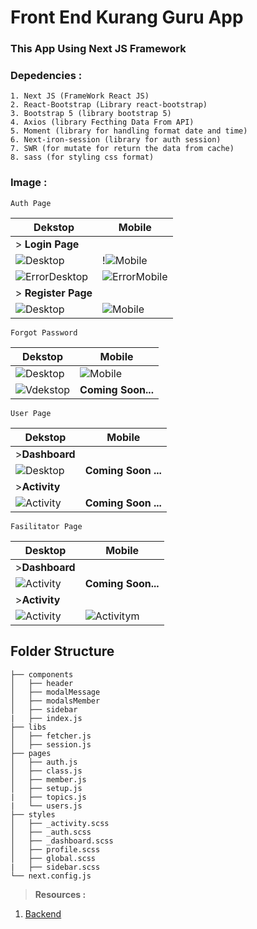 # Front End Kurang Guru App
### This App Using Next JS Framework

### **Depedencies** :
```
1. Next JS (FrameWork React JS)
2. React-Bootstrap (Library react-bootstrap)
3. Bootstrap 5 (library bootstrap 5)
4. Axios (library Fecthing Data From API)
5. Moment (library for handling format date and time)
6. Next-iron-session (library for auth session)
7. SWR (for mutate for return the data from cache)
8. sass (for styling css format)
```
### **Image :**
```
Auth Page
```
| Dekstop  | Mobile |
| - | - |
|> **Login Page**|
| ![Desktop](https://user-images.githubusercontent.com/49930719/121392502-a916c680-c979-11eb-9292-75ff06b64bb7.PNG)   | !![Mobile](https://user-images.githubusercontent.com/49930719/121392666-cc417600-c979-11eb-8335-f648a13bcab0.PNG) |
| ![ErrorDesktop](https://user-images.githubusercontent.com/49930719/121392888-fe52d800-c979-11eb-9fe1-3403c69f65fe.PNG) | ![ErrorMobile](https://user-images.githubusercontent.com/49930719/121392986-14f92f00-c97a-11eb-9791-ecaabf3fe5dd.PNG)  |
|> **Register Page**|
| ![Desktop](https://user-images.githubusercontent.com/49930719/121393231-5a1d6100-c97a-11eb-86bb-e91a3a0eebe7.PNG)   | ![Mobile](https://user-images.githubusercontent.com/49930719/121393325-6f928b00-c97a-11eb-8722-64054394bfa8.PNG) |
```
Forgot Password
```
| Dekstop  | Mobile |
| - | - |
|![Desktop](https://user-images.githubusercontent.com/49930719/121393780-e2036b00-c97a-11eb-8d54-7592c2a40f81.PNG)|![Mobile](https://user-images.githubusercontent.com/49930719/121393846-f21b4a80-c97a-11eb-80d4-519c88d1a719.PNG)|
|![Vdekstop](https://user-images.githubusercontent.com/49930719/121394011-20008f00-c97b-11eb-9e2d-5ed0b3f8b9ca.PNG)|**Coming Soon...**|
```
User Page
```
| Dekstop  | Mobile |
| - | - |
|>**Dashboard**||
|![Desktop](https://user-images.githubusercontent.com/49930719/121394645-c0ef4a00-c97b-11eb-8b91-1992db10f0bf.PNG)|**Coming Soon ...**|
|>**Activity**||
|![Activity](https://user-images.githubusercontent.com/49930719/121394853-f8f68d00-c97b-11eb-8210-1cbae894aad0.PNG)|**Coming Soon ...**|
```
Fasilitator Page
```
| Desktop | Mobile |
| - | - |
|>**Dashboard**|
|![Activity](https://user-images.githubusercontent.com/49930719/121395264-6e625d80-c97c-11eb-995f-d405b04cb78e.PNG)|**Coming Soon...**|
|>**Activity**|
|![Activity](https://user-images.githubusercontent.com/49930719/121395632-d749d580-c97c-11eb-9e59-4bf1ac1f8808.PNG)|![Activitym](https://user-images.githubusercontent.com/49930719/121395366-8c2fc280-c97c-11eb-8fe3-6c5021060b2e.PNG)|

## Folder Structure

    ├── components                   
    │   ├── header        
    │   ├── modalMessage            
    │   ├── modalsMember           
    │   ├── sidebar
    |   ├── index.js
    ├── libs
    │   ├── fetcher.js
    │   ├── session.js         
    ├── pages
    │   ├── auth.js              
    │   ├── class.js              
    │   ├── member.js             
    │   ├── setup.js
    |   ├── topics.js
    |   └── users.js
    ├── styles
    │   ├── _activity.scss            
    │   ├── _auth.scss
    │   ├── _dashboard.scss
    │   ├── profile.scss            
    │   ├── global.scss
    |   ├── sidebar.scss
    └── next.config.js

> **Resources :**
1. [Backend](https://github.com/MemorableTeam/kurangguru-backend)

